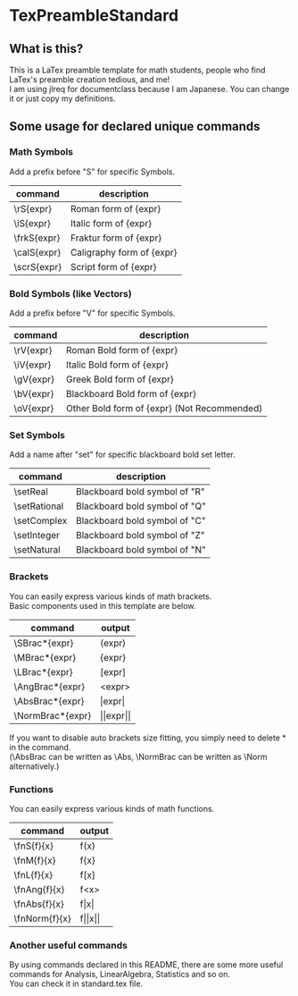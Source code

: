 # TexPreambleStandard

## What is this?
This is a LaTex preamble template for math students, people who find LaTex's preamble creation tedious, and me!<br>
I am using jlreq for documentclass because I am Japanese. You can change it or just copy my definitions.

## Some usage for declared unique commands
### Math Symbols

Add a prefix before "S" for specific Symbols.

| command | description |
|----|-----| 
|\rS{expr}| Roman form of {expr}|
|\iS{expr}| Italic form of {expr}|
|\frkS{expr}| Fraktur form of {expr}|
|\calS{expr}| Caligraphy form of {expr}|
|\scrS{expr}| Script form of {expr}|

### Bold Symbols (like Vectors)

Add a prefix before "V" for specific Symbols.

| command | description |
|----|-----| 
|\rV{expr}|Roman Bold form of {expr}|
|\iV{expr}|Italic Bold form of {expr}|
|\gV{expr}|Greek Bold form of {expr}|
|\bV{expr}|Blackboard Bold form of {expr}|
|\oV{expr}|Other Bold form of {expr} (Not Recommended)|

### Set Symbols

Add a name after "set" for specific blackboard bold set letter.

| command | description |
| ---- | ---- |
| \setReal | Blackboard bold symbol of "R" |
| \setRational | Blackboard bold symbol of "Q" |
| \setComplex | Blackboard bold symbol of "C" |
| \setInteger | Blackboard bold symbol of "Z" |
| \setNatural | Blackboard bold symbol of "N" |

### Brackets

You can easily express various kinds of math brackets.<br>
Basic components used in this template are below.

| command | output |
| ---- | ---- |
| \SBrac*{expr} | (expr) |
| \MBrac*{expr} | {expr} |
| \LBrac*{expr} | \[expr\] |
| \AngBrac*{expr} | \<expr\> |
| \AbsBrac*{expr} | \|expr\| |
| \NormBrac*{expr}| \|\|expr\|\| |

If you want to disable auto brackets size fitting, you simply need to delete * in the command.<br>
(\AbsBrac can be written as \Abs, \NormBrac can be written as \Norm alternatively.)

### Functions

You can easily express various kinds of math functions.

| command | output |
| ---- | ---- |
|\fnS{f}{x}| f(x)|
|\fnM{f}{x}| f{x}|
|\fnL{f}{x}| f\[x\]|
|\fnAng{f}{x}| f\<x\>|
|\fnAbs{f}{x}| f\|x\| |
|\fnNorm{f}{x}| f\|\|x\|\| |

### Another useful commands

By using commands declared in this README, there are some more useful commands for Analysis, LinearAlgebra, Statistics and so on.<br>
You can check it in standard.tex file.

